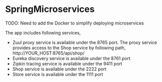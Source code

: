 # SpringMicroservices
TODO: Need to add the Docker to simplify deploying microservices

The app includes following services,
* Zuul proxy service is available under the 8765 port. The proxy service provides access to the Shop service by following path,
http://YOUR_HOST:8765/api/shop/
* Eureka discovery service is available under the 8761 port
* Zipkin tracing service is available under the 9411 port
* Shop service is available under the 2222 port
* Store service is available under the 1111 port 
